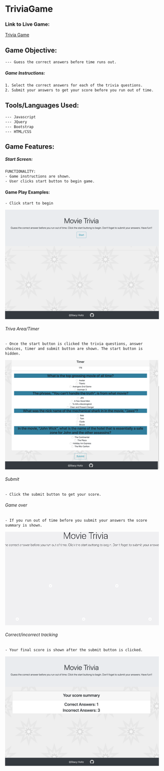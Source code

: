 # TriviaGame

### Link to Live Game:
[Trivia Game](https://stacyholtz6.github.io/TriviaGame/)

## Game Objective:
```
--- Guess the correct answers before time runs out. 
```
##### Game Instructions:
```
1. Select the correct answers for each of the trivia questions.
2. Submit your answers to get your score before you run out of time.

```
## Tools/Languages Used:
```
--- Javascript
--- JQuery
--- Bootstrap
--- HTML/CSS
```
## Game Features:

##### Start Screen:
```
FUNCTIONALITY:
- Game instructions are shown.
- User clicks start button to begin game.
```
#### Game Play Examples:

```
- Click start to begin
```
![start](assets/Images/start.png)

###### Triva Area/Timer
```
- Once the start button is clicked the trivia questions, answer choices, timer and submit button are shown. The start button is hidden.
```
![trivia](assets/Images/trivia.png)

###### Submit
```
- Click the submit button to get your score.

```

###### Game over 
```
- If you run out of time before you submit your answers the score summary is shown.
```
![gameOver](assets/Images/outOfTime.gif)

###### Correct/incorrect tracking
```
- Your final score is shown after the submit button is clicked.  
```
![winsLosses](assets/Images/scoreSummary.png)